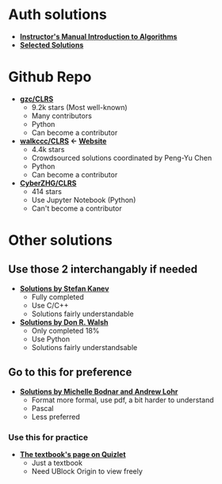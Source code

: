 # Auth solutions

* **[Instructor's Manual Introduction to Algorithms](https://community.wvu.edu/~krsubramani/courses/backupcourses/CS520Fa2013/CormenSolutions/9780262033848-Instructors.pdf)**
* **[Selected Solutions](https://mitp-content-server.mit.edu/books/content/sectbyfn/books_pres_0/11599/selected-solutions.pdf)**

# Github Repo

* **[gzc/CLRS](https://github.com/gzc/CLRS)**
  * 9.2k stars (Most well-known)
  * Many contributors
  * Python
  * Can become a contributor
* **[walkccc/CLRS](https://github.com/walkccc/CLRS) <- [Website](https://walkccc.me/CLRS/)**
  * 4.4k stars
  * Crowdsourced solutions coordinated by Peng-Yu Chen
  * Python
  * Can become a contributor
* **[CyberZHG/CLRS](https://github.com/CyberZHG/CLRS)**
  * 414 stars
  * Use Jupyter Notebook (Python)
  * Can't become a contributor

# Other solutions

## Use those 2 interchangably if needed
* **[Solutions by Stefan Kanev](https://ita.skanev.com)**
  * Fully completed
  * Use C/C++
  * Solutions fairly understandable
* **[Solutions by Don R. Walsh](https://donrwalsh.github.io/CLRS)**
  * Only completed 18%
  * Use Python
  * Solutions fairly understandsable
 
## Go to this for preference
* **[Solutions by Michelle Bodnar and Andrew Lohr](http://sites.math.rutgers.edu/~ajl213/CLRS/CLRS.html)**
  * Format more formal, use pdf, a bit harder to understand
  * Pascal
  * Less preferred

### Use this for practice
* **[The textbook's page on Quizlet](https://quizlet.com/explanations/textbook-solutions/introduction-to-algorithms-4th-edition-9780262046305)**
  * Just a textbook
  * Need UBlock Origin to view freely
